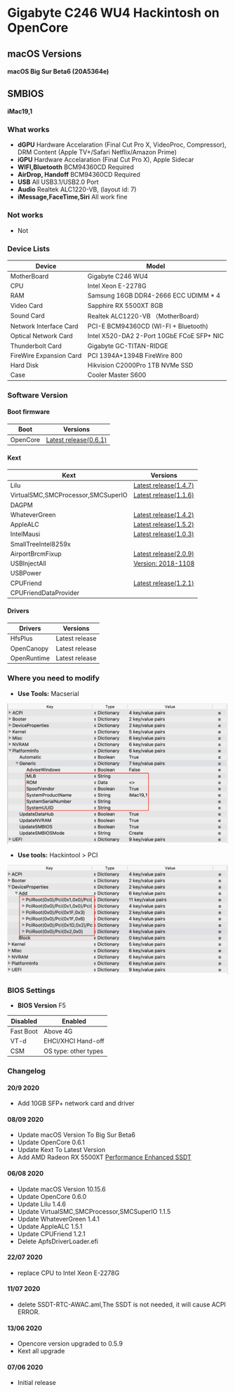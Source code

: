# Gigabyte C246 WU4 Hackintosh on OpenCore

## macOS Versions
#### macOS Big Sur Beta6 (20A5364e)

## SMBIOS
#### iMac19,1

### What works
- **dGPU** Hardware Accelaration (Final Cut Pro X, VideoProc, Compressor), DRM Content (Apple TV+/Safari Netflix/Amazon Prime)
- **iGPU** Hardware Accelaration (Final Cut Pro X), Apple Sidecar
- **WIFI,Bluetooth** BCM94360CD Required
- **AirDrop, Handoff** BCM94360CD Required
- **USB** All USB3.1/USB2.0 Port
- **Audio** Realtek ALC1220-VB, (layout id: 7)
- **iMessage,FaceTime,Siri** All work fine

### Not works
- Not

### Device Lists
| Device | Model |
|----|----|
| MotherBoard | Gigabyte C246 WU4 |
| CPU | Intel Xeon E-2278G |
| RAM | Samsung 16GB DDR4-2666 ECC UDIMM * 4 |
| Video Card | Sapphire RX 5500XT 8GB |
| Sound Card | Realtek ALC1220-VB （MotherBoard）|
| Network Interface Card | PCI-E BCM94360CD (WI-FI + Bluetooth) |
| Optical Network Card | Intel X520-DA2 2-Port 10GbE FCoE SFP+ NIC |
| Thunderbolt Card | Gigabyte GC-TITAN-RIDGE |
| FireWire Expansion Card | PCI 1394A+1394B FireWire 800 |
| Hard Disk | Hikvision C2000Pro 1TB NVMe SSD |
| Case | Cooler Master S600 |

### Software Version
#### Boot firmware
| Boot  | Versions |
|----|----|
| OpenCore | [Latest release(0.6.1)](https://github.com/acidanthera/OpenCorePkg) |

#### Kext
| Kext | Versions |
|----|----|
| Lilu | [Latest release(1.4.7)](https://github.com/acidanthera/Lilu) |
| VirtualSMC,SMCProcessor,SMCSuperIO| [Latest release(1.1.6)](https://github.com/acidanthera/VirtualSMC) |
| DAGPM | |
| WhateverGreen | [Latest release(1.4.2)](https://github.com/acidanthera/WhateverGreen) |
| AppleALC | [Latest release(1.5.2)](https://github.com/acidanthera/AppleALC) |
| IntelMausi | [Latest release(1.0.3)](https://github.com/acidanthera/IntelMausi) |
| SmallTreeIntel8259x | |
| AirportBrcmFixup | [Latest release(2.0.9)](https://github.com/acidanthera/AirportBrcmFixup) |
| USBInjectAll | [Version: 2018-1108](https://bitbucket.org/RehabMan/os-x-usb-inject-all/downloads/?tab=downloads) |
| USBPower | |
| CPUFriend | [Latest release(1.2.1)](https://github.com/acidanthera/CPUFriend) |
| CPUFriendDataProvider | |

#### Drivers
| Drivers | Versions |
|----|----|
| HfsPlus | Latest release |
| OpenCanopy | Latest release |
| OpenRuntime | Latest release |


### Where you need to modify

- **Use Tools:** Macserial

![Where you need to modify](https://github.com/SeonMe/Gigabyte-C246-WU4-Hackintosh-OC/raw/master/Images/1.png)

- **Use tools:** Hackintool > PCI

![DeviceProperties_Edit](https://github.com/SeonMe/Gigabyte-C246-WU4-Hackintosh-OC/raw/master/Images/2.png)

### BIOS Settings
- **BIOS Version** F5

| Disabled | Enabled |
|----|----|
| Fast Boot | Above 4G |
| VT-d | EHCI/XHCI Hand-off |
| CSM | OS type: other types |
### Changelog

#### 20/9 2020
* Add 10GB SFP+ network card and driver

#### 08/09 2020
* Update macOS Version To Big Sur Beta6
* Update OpenCore 0.6.1
* Update Kext To Latest Version
* Add AMD Radeon RX 5500XT [Performance Enhanced SSDT](https://www.tonymacx86.com/threads/amd-radeon-performance-enhanced-ssdt.296555/)

#### 06/08 2020
* Update macOS Version 10.15.6
* Update OpenCore 0.6.0
* Update Lilu 1.4.6
* Update VirtualSMC,SMCProcessor,SMCSuperIO 1.1.5
* Update WhateverGreen 1.4.1
* Update AppleALC 1.5.1
* Update CPUFriend 1.2.1
* Delete ApfsDriverLoader.efi

#### 22/07 2020
* replace CPU to Intel Xeon E-2278G

#### 11/07 2020
* delete SSDT-RTC-AWAC.aml,The SSDT is not needed, it will cause ACPI ERROR.

#### 13/06 2020
* Opencore version upgraded to 0.5.9
* Kext all upgrade

#### 07/06 2020
* Initial release
